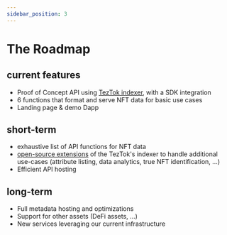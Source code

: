 ```yaml
---
sidebar_position: 3
---
```


# The Roadmap

## current features
- Proof of Concept API using [TezTok indexer](https://www.teztok.com/), with a SDK integration
- 6 functions that format and serve NFT data for basic use cases
- Landing page & demo Dapp

## short-term
- exhaustive list of API functions for NFT data
- [open-source extensions](https://www.teztok.com/docs/plugins) of the TezTok's indexer to handle additional use-cases (attribute listing, data analytics, true NFT identification, ...)
- Efficient API hosting

## long-term
- Full metadata hosting and optimizations
- Support for other assets (DeFi assets, ...)
- New services leveraging our current infrastructure